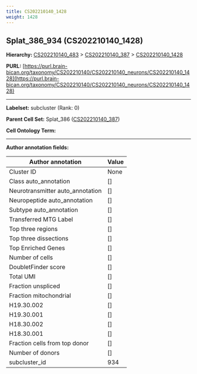 ```yaml
---
title: CS202210140_1428
weight: 1428
---
```

## Splat_386_934 (CS202210140_1428)
<b>Hierarchy: </b>
[CS202210140_483](../CS202210140_483) >
[CS202210140_387](../CS202210140_387) >
[CS202210140_1428](../CS202210140_1428)

**PURL:** [https://purl.brain-bican.org/taxonomy/CS202210140/CS202210140_neurons/CS202210140_1428](https://purl.brain-bican.org/taxonomy/CS202210140/CS202210140_neurons/CS202210140_1428)

---


**Labelset:** subcluster (Rank: 0)

**Parent Cell Set:** Splat_386 ([CS202210140_387](../CS202210140_387))



**Cell Ontology Term:** 

[MARKER GENES.]: #


---

[TRANSFERRED ANNOTATIONS.]: #


[AUTHOR ANNOTATION FIELDS.]: #


**Author annotation fields:**

| Author annotation | Value |
|-------------------|-------|
|Cluster ID|None|
|Class auto_annotation|[]|
|Neurotransmitter auto_annotation|[]|
|Neuropeptide auto_annotation|[]|
|Subtype auto_annotation|[]|
|Transferred MTG Label|[]|
|Top three regions|[]|
|Top three dissections|[]|
|Top Enriched Genes|[]|
|Number of cells|[]|
|DoubletFinder score|[]|
|Total UMI|[]|
|Fraction unspliced|[]|
|Fraction mitochondrial|[]|
|H19.30.002|[]|
|H19.30.001|[]|
|H18.30.002|[]|
|H18.30.001|[]|
|Fraction cells from top donor|[]|
|Number of donors|[]|
|subcluster_id|934|
